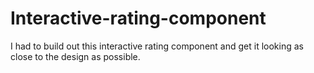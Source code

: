 # Interactive-rating-component
I had to build out this interactive rating component and get it looking as close to the design as possible.
